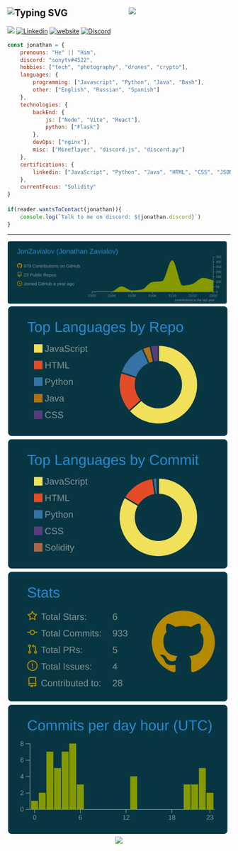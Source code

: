 ![Typing SVG](https://readme-typing-svg.herokuapp.com?color=FFFFFF&size=25&vCenter=true&width=300&height=25&lines=I'm+Jonathan+Zavialov!)
<img align='right' src="https://media.giphy.com/media/M9gbBd9nbDrOTu1Mqx/giphy.gif" width="230">
---
![](https://komarev.com/ghpvc/?username=JonZavialov&color=073642&style=flat-square)
[![Linkedin](https://img.shields.io/badge/-Jonathan-blue?style=flat-square&logo=Linkedin&logoColor=white&link=https://www.linkedin.com/in/jonathan-zavialov-6404b61bb)](https://www.linkedin.com/in/jonathan-zavialov-6404b61bb)
[![website](https://img.shields.io/badge/-Website-blue?style=flat-square&logo=Google-Chrome&logoColor=white&link=https://jonzav.me/)](https://jonzav.me/)
[![Discord](https://img.shields.io/badge/-Discord--%20sonytv%234522-blue?style=flat-square&logo=Discord&logoColor=white)](https://discord.com/users/384767042525331458)

```javascript
const jonathan = {
    pronouns: "He" || "Him",
    discord: "sonytv#4522",
    hobbies: ["tech", "photography", "drones", "crypto"],
    languages: {
        programming: ["Javascript", "Python", "Java", "Bash"],
        other: ["English", "Russian", "Spanish"]
    },
    technologies: {
        backEnd: {
            js: ["Node", "Vite", "React"],
            python: ["Flask"]
        },
        devOps: ["nginx"],
        misc: ["Mineflayer", "discord.js", "discord.py"]
    },
    certifications: {
        linkedin: ["JavaScript", "Python", "Java", "HTML", "CSS", "JSON", "Git"]
    },
    currentFocus: "Solidity"
}

if(reader.wantsToContact(jonathan)){
    console.log(`Talk to me on discord: ${jonathan.discord}`)
}
```

---
<p align="center">
    <img src="https://raw.githubusercontent.com/JonZavialov/JonZavialov/master/profile-summary-card-output/solarized_dark/0-profile-details.svg">
    <img src= "https://raw.githubusercontent.com/JonZavialov/JonZavialov/master/profile-summary-card-output/solarized_dark/1-repos-per-language.svg">
    <img src= "https://raw.githubusercontent.com/JonZavialov/JonZavialov/master/profile-summary-card-output/solarized_dark/2-most-commit-language.svg">
    <img src= "https://raw.githubusercontent.com/JonZavialov/JonZavialov/master/profile-summary-card-output/solarized_dark/3-stats.svg">
    <img src= "https://raw.githubusercontent.com/JonZavialov/JonZavialov/master/profile-summary-card-output/solarized_dark/4-productive-time.svg">
    <img src= "http://github-readme-streak-stats.herokuapp.com?user=JonZavialov&theme=solarized-dark&hide_border=true">
</p>
